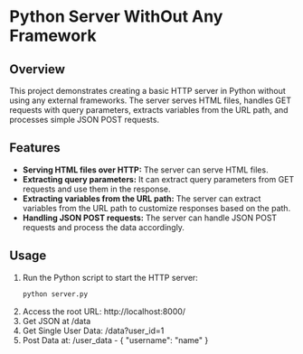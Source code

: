 # Python Server WithOut Any Framework

## Overview

This project demonstrates creating a basic HTTP server in Python without using any external frameworks. The server serves HTML files, handles GET requests with query parameters, extracts variables from the URL path, and processes simple JSON POST requests.

## Features

- **Serving HTML files over HTTP:** The server can serve HTML files.
- **Extracting query parameters:** It can extract query parameters from GET requests and use them in the response.
- **Extracting variables from the URL path:** The server can extract variables from the URL path to customize responses based on the path.
- **Handling JSON POST requests:** The server can handle JSON POST requests and process the data accordingly.

## Usage

1. Run the Python script to start the HTTP server:
   ```bash
   python server.py

2. Access the root URL: http://localhost:8000/ 
3. Get JSON at /data
4. Get Single User Data: /data?user_id=1
5. Post Data at: /user_data - { "username": "name" }
